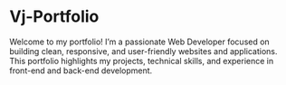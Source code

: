 # Vj-Portfolio
Welcome to my portfolio! I’m a passionate Web Developer focused on building clean, responsive, and user-friendly websites and applications. This portfolio highlights my projects, technical skills, and experience in front-end and back-end development. 
